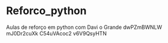 # Reforco_python
Aulas de reforço em python com Davi o Grande dwPZmBWNLW mJ0Dr2cuXk
 C54uVAcoc2 v6V9QsyHTN